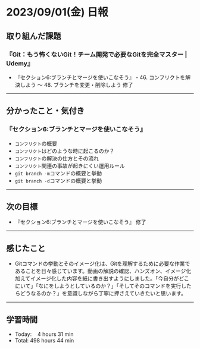 # 2023/09/01(金) 日報

## 取り組んだ課題
### 『Git：もう怖くないGit！チーム開発で必要なGitを完全マスター | Udemy』
- 『セクション6:ブランチとマージを使いこなそう』 - 46. コンフリクトを解決しよう 〜 48. ブランチを変更・削除しよう 修了
---

## 分かったこと・気付き
### 『セクション6:ブランチとマージを使いこなそう』
- `コンフリクト`の概要
- `コンフリクト`はどのような時に起こるのか？
- `コンフリクト`の解決の仕方とその流れ
- `コンフリクト`関連の事故が起きにくい運用ルール
- `git branch -m`コマンドの概要と挙動
- `git branch -d`コマンドの概要と挙動
---

## 次の目標
- 『セクション6:ブランチとマージを使いこなそう』 修了
---

## 感じたこと
- Gitコマンドの挙動とそのイメージ化は、Gitを理解するために必要な作業であることを日々感じています。動画の解説の確認、ハンズオン、イメージ化加えてイメージ化した内容を紙に書き出すようにしました。「今自分がどこにいて」「なにをしようとしているのか？」「そしてそのコマンドを実行したらどうなるのか？」を意識しながら丁寧に押さえていきたいと思います。
---

## 学習時間
- Today:&nbsp;&nbsp;&nbsp; 4 hours 31 min
- Total: 498 hours 44 min
